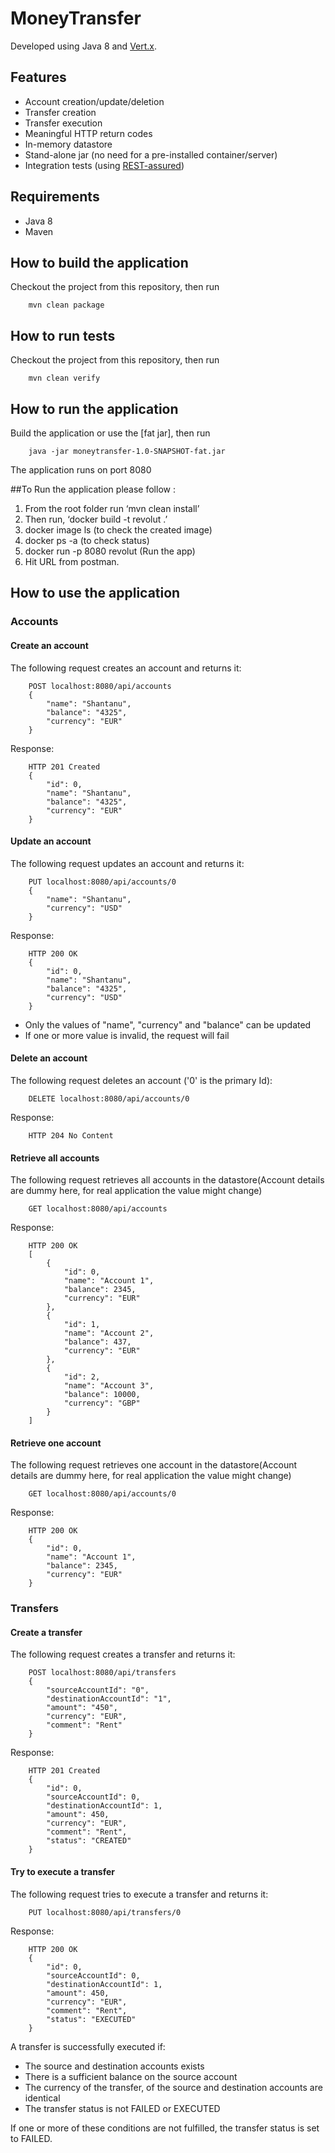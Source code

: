 # MoneyTransfer

Developed using Java 8 and [Vert.x](http://vertx.io).

## Features
* Account creation/update/deletion
* Transfer creation
* Transfer execution
* Meaningful HTTP return codes
* In-memory datastore
* Stand-alone jar (no need for a pre-installed container/server)
* Integration tests (using [REST-assured](http://rest-assured.io))

## Requirements
* Java 8
* Maven

## How to build the application
Checkout the project from this repository, then run
```
    mvn clean package
```
## How to run tests
Checkout the project from this repository, then run
```
    mvn clean verify
```
## How to run the application
Build the application or use the [fat jar], then run
```
    java -jar moneytransfer-1.0-SNAPSHOT-fat.jar
```
The application runs on port 8080

##To Run the application please follow :

1. From the root folder run ‘mvn clean install’
2. Then run, ‘docker build -t revolut .’
3. docker image ls (to check the created image)
4. docker ps -a (to check status)
5. docker run -p 8080 revolut (Run the app)
6. Hit URL from postman.

## How to use the application
### Accounts
#### Create an account
The following request creates an account and returns it:
```
    POST localhost:8080/api/accounts
    {
        "name": "Shantanu",
        "balance": "4325",
        "currency": "EUR"
    }
```
Response:
```
    HTTP 201 Created
    {
        "id": 0,
        "name": "Shantanu",
        "balance": "4325",
        "currency": "EUR"
    }
```
#### Update an account
The following request updates an account and returns it:
```
    PUT localhost:8080/api/accounts/0
    {
        "name": "Shantanu",
        "currency": "USD"
    }
```
Response:
```
    HTTP 200 OK
    {
        "id": 0,
        "name": "Shantanu",
        "balance": "4325",
        "currency": "USD"
    }
```
* Only the values of "name", "currency" and "balance" can be updated
* If one or more value is invalid, the request will fail

#### Delete an account
The following request deletes an account ('0' is the primary Id):
```
    DELETE localhost:8080/api/accounts/0
```
Response:
```
    HTTP 204 No Content
```
#### Retrieve all accounts
The following request retrieves all accounts in the datastore(Account details are dummy here, for real application the value might change)
```
    GET localhost:8080/api/accounts
```
Response:
```
    HTTP 200 OK
    [
        {
            "id": 0,
            "name": "Account 1",
            "balance": 2345,
            "currency": "EUR"
        },
        {
            "id": 1,
            "name": "Account 2",
            "balance": 437,
            "currency": "EUR"
        },
        {
            "id": 2,
            "name": "Account 3",
            "balance": 10000,
            "currency": "GBP"
        }
    ]
```
#### Retrieve one account
The following request retrieves one account in the datastore(Account details are dummy here, for real application the value might change)
```
    GET localhost:8080/api/accounts/0
```
Response:
```
    HTTP 200 OK
    {
        "id": 0,
        "name": "Account 1",
        "balance": 2345,
        "currency": "EUR"
    }
```
### Transfers
#### Create a transfer
The following request creates a transfer and returns it:
```
    POST localhost:8080/api/transfers
    {
        "sourceAccountId": "0",
        "destinationAccountId": "1",
        "amount": "450",
        "currency": "EUR",
        "comment": "Rent"
    }
```
Response:
```
    HTTP 201 Created
    {
        "id": 0,
        "sourceAccountId": 0,
        "destinationAccountId": 1,
        "amount": 450,
        "currency": "EUR",
        "comment": "Rent",
        "status": "CREATED"
    }
```
#### Try to execute a transfer
The following request tries to execute a transfer and returns it:
```
    PUT localhost:8080/api/transfers/0
```
Response:
```
    HTTP 200 OK
    {
        "id": 0,
        "sourceAccountId": 0,
        "destinationAccountId": 1,
        "amount": 450,
        "currency": "EUR",
        "comment": "Rent",
        "status": "EXECUTED"
    }
```
A transfer is successfully executed if:
* The source and destination accounts exists
* There is a sufficient balance on the source account
* The currency of the transfer, of the source and destination accounts are identical
* The transfer status is not FAILED or EXECUTED

If one or more of these conditions are not fulfilled, the transfer status is set to FAILED.
